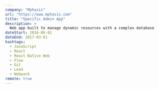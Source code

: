 ```yaml
---
company: "Mphasis"
url: "https://www.mphasis.com"
title: "Specific Admin App"
description: >
  Web app built to manage dynamic resources with a complex database
dateStart: 2016-06-01
dateEnd: 2017-03-01
hashtags:
  - JavaScript
  - React
  - React Native Web
  - Flow
  - Git
  - Lead
  - Webpack
remote: true
---
```

